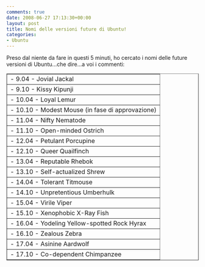```yaml
---
comments: true
date: 2008-06-27 17:13:30+00:00
layout: post
title: Nomi delle versioni future di Ubuntu!
categories:
- Ubuntu
---
```


Preso dal niente da fare in questi 5 minuti, ho cercato i nomi delle future versioni di Ubuntu...che dire...a voi i commenti:
<table border="1" >
<tbody >
<tr >

<td >- 9.04 - Jovial Jackal
</td>
</tr>
<tr >

<td >- 9.10 - Kissy Kipunji
</td>
</tr>
<tr >

<td >- 10.04 - Loyal Lemur
</td>
</tr>
<tr >

<td >- 10.10 - Modest Mouse (in fase di approvazione)
</td>
</tr>
<tr >

<td >- 11.04 - Nifty Nematode
</td>
</tr>
<tr >

<td >- 11.10 - Open-minded Ostrich
</td>
</tr>
<tr >

<td >- 12.04 - Petulant Porcupine
</td>
</tr>
<tr >

<td >- 12.10 - Queer Quailfinch
</td>
</tr>
<tr >

<td >- 13.04 - Reputable Rhebok
</td>
</tr>
<tr >

<td >- 13.10 - Self-actualized Shrew
</td>
</tr>
<tr >

<td >- 14.04 - Tolerant Titmouse
</td>
</tr>
<tr >

<td >- 14.10 - Unpretentious Umberhulk
</td>
</tr>
<tr >

<td >- 15.04 - Virile Viper
</td>
</tr>
<tr >

<td >- 15.10 - Xenophobic X-Ray Fish
</td>
</tr>
<tr >

<td >- 16.04 - Yodeling Yellow-spotted Rock Hyrax
</td>
</tr>
<tr >

<td >- 16.10 - Zealous Zebra
</td>
</tr>
<tr >

<td >- 17.04 - Asinine Aardwolf
</td>
</tr>
<tr >

<td >- 17.10 - Co-dependent Chimpanzee
</td>
</tr>
</tbody></table>

